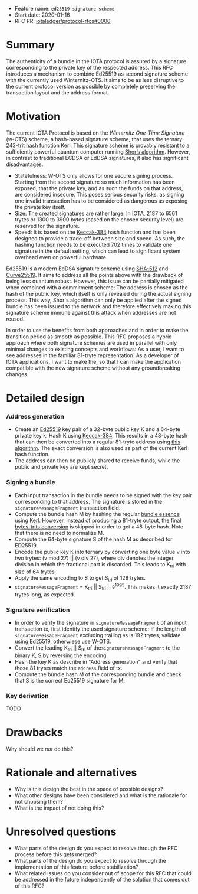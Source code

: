 + Feature name: `ed25519-signature-scheme`
+ Start date: 2020-01-16
+ RFC PR: [iotaledger/protocol-rfcs#0000](https://github.com/iotaledger/protocol-rfcs/pull/0000)

# Summary

The authenticity of a bundle in the IOTA protocol is assured by a signature corresponding to the private key of the respected address. This RFC introduces a mechanism to combine Ed25519 as second signature scheme with the currently used Winternitz-OTS. It aims to be as less disruptive to the current protocol version as possible by completely preserving the transaction layout and the address format.

# Motivation

The current IOTA Protocol is based on the _Winternitz One-Time Signature_ (w-OTS) scheme, a hash-based signature scheme, that uses the ternary 243-trit hash function [Kerl](https://github.com/iotaledger/kerl/blob/master/IOTA-Kerl-spec.md). This signature scheme is provably resistant to a sufficiently powerful quantum computer running [Shor’s algorithm](https://en.wikipedia.org/wiki/Shor%27s_algorithm). However, in contrast to traditional ECDSA or EdDSA signatures, it also has significant disadvantages.
- Statefulness: W-OTS only allows for one secure signing process. Starting from the second signature so much information has been exposed, that the private key, and as such the funds on that address, are considered insecure. This poses serious security risks, as signing one invalid transaction has to be considered as dangerous as exposing the private key itself.
- Size: The created signatures are rather large. In IOTA, 2187 to 6561 trytes or 1300 to 3900 bytes (based on the chosen security level) are reserved for the signature.
- Speed: It is based on the [Keccak-384](https://keccak.team/keccak.html) hash function and has been designed to provide a trade-off between size and speed. As such, the hashing function needs to be executed 702 times to validate one signature in the default setting, which can lead to significant system overhead even on powerful hardware.

Ed25519 is a modern EdDSA signature scheme using [SHA-512](https://en.wikipedia.org/wiki/SHA-512) and [Curve25519](https://en.wikipedia.org/wiki/Curve25519). It aims to address all the points above with the drawback of being less quantum robust. However, this issue can be partially mitigated when combined with a commitment scheme: The address is chosen as the hash of the public key, which itself is only revealed during the actual signing process. This way, Shor's algorithm can only be applied after the signed bundle has been issued to the network and therefore effectively making this signature scheme immune against this attack when addresses are not reused.

In order to use the benefits from both approaches and in order to make the transition period as smooth as possible. This RFC proposes a hybrid approach where both signature schemes are used in parallel with only minimal changes to existing concepts and workflows: 
As a user, I want to see addresses in the familiar 81-tryte representation. 
As a developer of IOTA applications, I want to make the, so that I can make the application compatible with the new signature scheme without any groundbreaking changes.

# Detailed design

### Address generation

- Create an [Ed25519](https://ed25519.cr.yp.to/) key pair of a 32-byte public key K and a 64-byte private key k. Hash K using [Keccak-384](https://keccak.team/keccak.html). This results in a 48-byte hash that can then be converted into a regular 81-tryte address using [this algorithm](https://github.com/iotaledger/kerl/blob/master/IOTA-Kerl-spec.md#trits---bytes-encoding). The exact conversion is also used as part of the current Kerl hash function.
- The address can then be publicly shared to receive funds, while the public and private key are kept secret.

### Signing a bundle

- Each input transaction in the bundle needs to be signed with the key pair corresponding to that address. The signature is stored in the `signatureMessageFragment` transaction field.
- Compute the bundle hash M by hashing the regular [bundle essence](https://docs.iota.org/docs/getting-started/0.1/transactions/bundles#bundle-essence) using [Kerl](https://github.com/iotaledger/kerl/blob/master/IOTA-Kerl-spec.md). However, instead of producing a 81-tryte output, the final [bytes-trits conversion](https://github.com/iotaledger/kerl/blob/master/IOTA-Kerl-spec.md#conversion-bytes-tofrom-biginteger) is skipped in order to get a 48-byte hash. Note that there is no need to normalize M.
- Compute the 64-byte signature S of the hash M as described for ED25519.
- Encode the public key K into ternary by converting one byte value v into two trytes: (v mod 27) || (v div 27), where div denotes the integer division in which the fractional part is discarded. This leads to K<sub>tri</sub> with size of 64 trytes
- Apply the same encoding to S to get S<sub>tri</sub> of 128 trytes.
- `signatureMessageFragment` = K<sub>tri</sub> || S<sub>tri</sub> || `9`<sup>1995</sup>. This makes it exactly 2187 trytes long, as expected.

### Signature verification

- In order to verify the signature in `signatureMessageFragment` of an input transaction tx, first identify the used signature scheme: If the length of `signatureMessageFragment` excluding trailing `9`s is 192 trytes, validate using Ed25519, otherwiese use W-OTS.
- Convert the leading K<sub>tri</sub> || S<sub>tri</sub> of the`signatureMessageFragment` to the binary K, S by reversing the encoding. 
- Hash the key K as describe in "Address generation" and verify that those 81 trytes match the `address` field of tx.
- Compute the bundle hash M of the corresponding bundle and check that S is the correct Ed25519 signature for M.

### Key derivation

TODO


# Drawbacks

Why should we *not* do this?

# Rationale and alternatives

- Why is this design the best in the space of possible designs?
- What other designs have been considered and what is the rationale for not
  choosing them?
- What is the impact of not doing this?

# Unresolved questions

- What parts of the design do you expect to resolve through the RFC process
  before this gets merged?
- What parts of the design do you expect to resolve through the implementation
  of this feature before stabilization?
- What related issues do you consider out of scope for this RFC that could be
  addressed in the future independently of the solution that comes out of this
  RFC?

